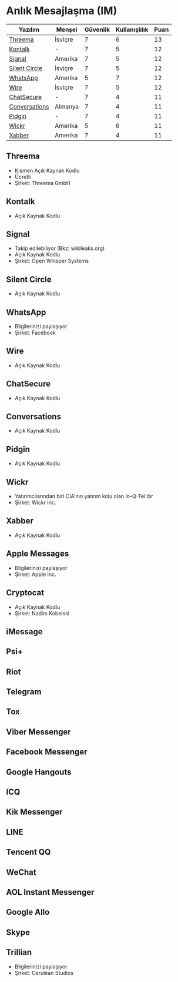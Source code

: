 # Anlık Mesajlaşma (IM)

| Yazılım | Menşei | Güvenlik | Kullanışlılık | Puan |
| - | - | - | - | -|
| [Threema](#threema) | İsviçre | 7 | 6 | 13 |
| [Kontalk](#kontalk) | - | 7 | 5 | 12 |
| [Signal](#signal) | Amerika | 7 | 5 | 12 |
| [Silent Circle](#silent-circle) | İsviçre | 7 | 5 | 12 |
| [WhatsApp](#whatsapp) | Amerika | 5 | 7 | 12 |
| [Wire](#wire) | İsviçre | 7 | 5 | 12 |
| [ChatSecure](#chatsecure) | - | 7 | 4 | 11 |
| [Conversations](#conversations) | Almanya | 7 | 4 | 11 |
| [Pidgin](#pidgin) | - | 7 | 4 | 11 |
| [Wickr](#wickr) | Amerika | 5 | 6 | 11 |
| [Xabber](#xabber) | Amerika | 7 | 4 | 11 |

## Threema
* Kısmen Açık Kaynak Kodlu
* Ücretli
* Şirket: Threema GmbH

## Kontalk
* Açık Kaynak Kodlu

## Signal
* Takip edilebiliyor (Bkz: wikileaks.org)
* Açık Kaynak Kodlu
* Şirket: Open Whisper Systems

## Silent Circle
* Açık Kaynak Kodlu

## WhatsApp
* Bilgilerinizi paylaşıyor
* Şirket: Facebook

## Wire
* Açık Kaynak Kodlu

## ChatSecure
* Açık Kaynak Kodlu

## Conversations
* Açık Kaynak Kodlu

## Pidgin
* Açık Kaynak Kodlu

## Wickr
* Yatırımcılarından biri CIA'nın yatırım kolu olan In-Q-Tel'dır
* Şirket: Wickr Inc.

## Xabber
* Açık Kaynak Kodlu

## Apple Messages
* Bilgilerinizi paylaşıyor
* Şirket: Apple Inc.

## Cryptocat
* Açık Kaynak Kodlu
* Şirket: Nadim Kobeissi

## iMessage

## Psi+

## Riot

## Telegram

## Tox

## Viber Messenger

## Facebook Messenger

## Google Hangouts

## ICQ

## Kik Messenger

## LINE

## Tencent QQ

## WeChat

## AOL Instant Messenger

## Google Allo

## Skype

## Trillian
* Bilgilerinizi paylaşıyor
* Şirket: Cerulean Studios
